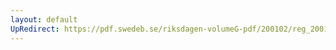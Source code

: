 ```yaml
---
layout: default
UpRedirect: https://pdf.swedeb.se/riksdagen-volumeG-pdf/200102/reg_200102/reg_200102_0407.pdf
---
```

